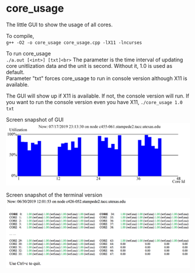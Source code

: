 # core_usage
The little GUI to show the usage of all cores. 

To compile, <br>
`g++ -O2 -o core_usage core_usage.cpp -lX11 -lncurses`

To run core_usage<br>
`./a.out [<int>] [txt]<br>`
The parameter <int> is the time interval of updating core unitlization data and the unit is second. Without it, 1.0 is used as default. <br>
Parameter "txt" forces core_usage to run in console version although X11 is available. 

The GUI will show up if X11 is available. If not, the console version will run. If you want to run the console version even you have X11, 
`./core_usage 1.0 txt`

Screen snapshot of GUI
![Alt text](core_usage_skx_gui.png?raw=true "Screen snapshot of GUI")

Screen snapshot of the terminal version
![Alt text](core_usage_ter.png?raw=true "Screen snapshot of terminal version")
